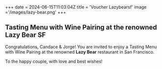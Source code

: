 +++
date = 2024-06-15T11:03:04Z
title = 'Voucher Lazybearsf'
image ='/images/lazy-bear.png'
+++

## Tasting Menu with Wine Pairing at the renowned Lazy Bear SF

Congratulations, Candace & Jorge!
You are invited to enjoy a Tasting Menu with Wine Pairing at the renowned **Lazy Bear** restaurant in San Francisco.

To the happy couple, with love and best wishes!
